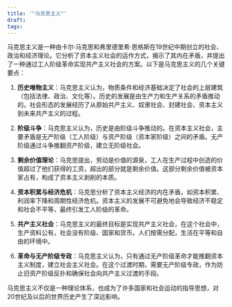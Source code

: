 ```yaml
---
title: '"马克思主义"'
draft: 
tags:
---
```


马克思主义是一种由卡尔·马克思和弗里德里希·恩格斯在19世纪中期创立的社会、政治和经济理论。它分析了资本主义社会的运作方式，揭示了其内在矛盾，并提出了一种通过工人阶级革命实现共产主义社会的方案。以下是马克思主义的几个关键要点：

1. **历史唯物主义**：马克思主义认为，物质条件和经济基础决定了社会的上层建筑（包括法律、政治、文化等）。历史的发展是由生产力和生产关系的矛盾推动的。社会形态的发展经历了从原始共产主义、奴隶社会、封建社会、资本主义到未来共产主义的过程。
    
2. **阶级斗争**：马克思主义认为，历史是由阶级斗争推动的。在资本主义社会，主要矛盾是无产阶级（工人阶级）与资产阶级（资本家阶级）之间的矛盾。无产阶级通过斗争推翻资产阶级，建立无阶级社会。
    
3. **剩余价值理论**：马克思提出，劳动是价值的源泉，工人在生产过程中创造的价值超过了他们获得的工资，超出的部分就是剩余价值。这部分剩余价值被资本家占有，构成了资本主义剥削的本质。
    
4. **资本积累与经济危机**：马克思分析了资本主义经济的内在矛盾，如资本积累、利润率下降和周期性经济危机。资本主义的发展不可避免地会导致经济不稳定和社会不平等，最终引发工人阶级的革命。
    
5. **共产主义社会**：马克思主义的最终目标是实现共产主义社会，在这个社会中，生产资料公有，社会没有阶级、国家和货币。人们按需分配，生活在平等和自由的环境中。
    
6. **革命与无产阶级专政**：马克思主义认为，只有通过无产阶级革命才能推翻资本主义制度，建立社会主义社会。在这个过渡时期，需要无产阶级专政，作为防止旧资产阶级反扑和确保社会向共产主义过渡的手段。
    

马克思主义不仅是一种理论体系，也成为了许多国家和社会运动的指导思想，对20世纪及以后的世界历史产生了深远影响。